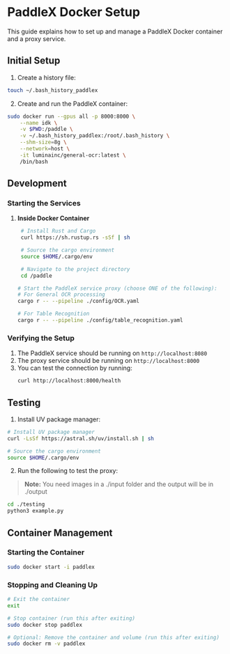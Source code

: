 # PaddleX Docker Setup

This guide explains how to set up and manage a PaddleX Docker container and a proxy service.

## Initial Setup

1. Create a history file:
```bash
touch ~/.bash_history_paddlex
```

2. Create and run the PaddleX container:
```bash
sudo docker run --gpus all -p 8000:8000 \
    --name idk \
    -v $PWD:/paddle \
    -v ~/.bash_history_paddlex:/root/.bash_history \
    --shm-size=8g \
    --network=host \
    -it luminainc/general-ocr:latest \
    /bin/bash
```

## Development

### Starting the Services

1. **Inside Docker Container**
   ```bash
    # Install Rust and Cargo
    curl https://sh.rustup.rs -sSf | sh

    # Source the cargo environment
    source $HOME/.cargo/env

    # Navigate to the project directory
    cd /paddle

   # Start the PaddleX service proxy (choose ONE of the following):
   # For General OCR processing
   cargo r -- --pipeline ./config/OCR.yaml

   # For Table Recognition
   cargo r -- --pipeline ./config/table_recognition.yaml 
   ```

### Verifying the Setup
1. The PaddleX service should be running on `http://localhost:8080`
2. The proxy service should be running on `http://localhost:8000`
3. You can test the connection by running:
   ```bash
   curl http://localhost:8000/health
   ```

## Testing

1. Install UV package manager:
```bash
# Install UV package manager
curl -LsSf https://astral.sh/uv/install.sh | sh

# Source the cargo environment
source $HOME/.cargo/env
```

2. Run the following to test the proxy:

> **Note:** You need images in a ./input folder and the output will be in ./output

```bash
cd ./testing
python3 example.py
```

## Container Management

### Starting the Container
```bash
sudo docker start -i paddlex
```

### Stopping and Cleaning Up
```bash
# Exit the container
exit

# Stop container (run this after exiting)
sudo docker stop paddlex

# Optional: Remove the container and volume (run this after exiting)
sudo docker rm -v paddlex
```